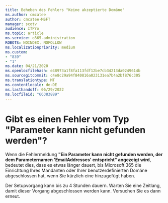 ```yaml
---
title: Beheben des Fehlers "Keine akzeptierte Domäne"
ms.author: cmcatee
author: cmcatee-MSFT
manager: scotv
audience: ITPro
ms.topic: article
ms.service: o365-administration
ROBOTS: NOINDEX, NOFOLLOW
ms.localizationpriority: medium
ms.custom:
- "839"
- "1"
ms.date: 04/21/2020
ms.openlocfilehash: e48973a1f8fa113fdf12be7cb34213da0249614b
ms.sourcegitcommit: c4e8c29a94f840816a023131ea7b4a2bf876c305
ms.translationtype: MT
ms.contentlocale: de-DE
ms.lasthandoff: 06/29/2022
ms.locfileid: "66383889"
---
```

# <a name="got-a-parameter-cannot-be-found-error"></a>Gibt es einen Fehler vom Typ "Parameter kann nicht gefunden werden"?

Wenn die Fehlermeldung **"Ein Parameter kann nicht gefunden werden, der dem Parameternamen 'EmailAddresses' entspricht" angezeigt wird**, bedeutet dies, dass es etwas länger dauert, bis Microsoft 365 die Einrichtung Ihres Mandanten oder Ihrer benutzerdefinierten Domäne abgeschlossen hat, wenn Sie kürzlich eine hinzugefügt haben.
  
Der Setupvorgang kann bis zu 4 Stunden dauern. Warten Sie eine Zeitlang, damit dieser Vorgang abgeschlossen werden kann. Versuchen Sie es dann erneut.
  